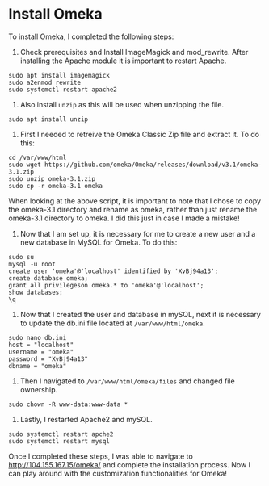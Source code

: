# Install Omeka

To install Omeka, I completed the following steps:

1. Check prerequisites and Install ImageMagick and mod_rewrite. After
installing the Apache module it is important to restart Apache.

```
sudo apt install imagemagick
sudo a2enmod rewrite
sudo systemctl restart apache2
```

1. Also install `unzip` as this will be used when unzipping the file.

```
sudo apt install unzip
```

1. First I needed to retreive the Omeka Classic Zip file and extract it. To
do this:

```
cd /var/www/html
sudo wget https://github.com/omeka/Omeka/releases/download/v3.1/omeka-3.1.zip
sudo unzip omeka-3.1.zip
sudo cp -r omeka-3.1 omeka
```

When looking at the above script, it is important to note that I chose to
copy the omeka-3.1 directory and rename as omeka, rather than just rename
the omeka-3.1 directory to omeka. I did this just in case I made a mistake!

1. Now that I am set up, it is necessary for me to create a new user and a     
new database in MySQL for Omeka. To do this:

```
sudo su
mysql -u root
create user 'omeka'@'localhost' identified by 'XvBj94a13';
create database omeka;
grant all privilegeson omeka.* to 'omeka'@'localhost';
show databases;
\q
```

1. Now that I created the user and database in mySQL, next it is necessary to
update the db.ini file located at `/var/www/html/omeka`.

```
sudo nano db.ini
host = "localhost"
username = "omeka"
password = "XvBj94a13"
dbname = "omeka"
```

1. Then I navigated to `/var/www/html/omeka/files` and changed file ownership.

```
sudo chown -R www-data:www-data *
```

1. Lastly, I restarted Apache2 and mySQL.

```
sudo systemctl restart apche2
sudo systemctl restart mysql
```

Once I completed these steps, I was able to navigate to http://104.155.167.15/omeka/
and complete the installation process. Now I can play around with the
customization functionalities for Omeka!
